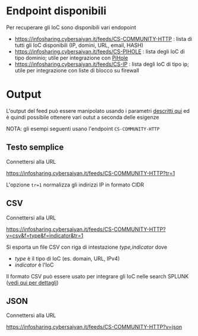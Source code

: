 # Endpoint disponibili
Per recuperare gli IoC sono disponibili vari endopoint
* https://infosharing.cybersaiyan.it/feeds/CS-COMMUNITY-HTTP : lista di tutti gli IoC disponibili (IP, domini, URL, email, HASH)
* https://infosharing.cybersaiyan.it/feeds/CS-PIHOLE : lista degli IoC di tipo dominio; utile per integrazione con [PiHole](https://pi-hole.net/)
* https://infosharing.cybersaiyan.it/feeds/CS-IP : lista degli IoC di tipo ip; utile per integrazione con liste di blocco su firewall

# Output
L'output del feed può essere manipolato usando i parametri [descritti qui](https://live.paloaltonetworks.com/t5/MineMeld-Articles/Parameters-for-the-output-feeds/ta-p/146170) ed è quindi possibile ottenere vari outut a seconda delle esigenze

NOTA: gli esempi seguenti usano l'endpoint ```CS-COMMUNITY-HTTP```

## Testo semplice
Connettersi alla URL

https://infosharing.cybersaiyan.it/feeds/CS-COMMUNITY-HTTP?tr=1

L'opzione ```tr=1``` normalizza gli indirizzi IP in formato CIDR

## CSV
Connettersi alla URL

https://infosharing.cybersaiyan.it/feeds/CS-COMMUNITY-HTTP?v=csv&f=type&f=indicator&tr=1

Si esporta un file CSV con riga di intestazione _type,indicator_ dove
* _type_ è il tipo di IoC (es. domain, URL, IPv4)
* _indicator_ è l'IoC

Il formato CSV può essere usato per integrare gli IoC nelle search SPLUNK ([vedi qui per dettagli](https://scubarda.com/2017/09/12/minemeld-threat-intelligence-automation-analyze-received-ioc-with-splunk-4/))

## JSON
Connettersi alla URL

https://infosharing.cybersaiyan.it/feeds/CS-COMMUNITY-HTTP?v=json
